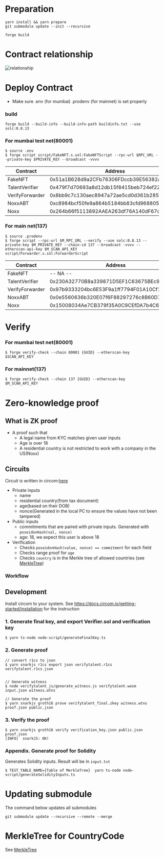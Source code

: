 # Preparation

```
yarn install && yarn prepare
git submodule update --init --recursive
```

```
forge build
```

# Contract relationship

![relationship](https://user-images.githubusercontent.com/6277118/192703658-1b8a464d-dc10-4822-8784-1dfc3d992a52.png)

# Deploy Contract

- Make sure .env (for mumbai) .prodenv (for mainnet) is set properly

### build

```
forge build --build-info --build-info-path buildinfo.txt --use solc:0.8.13
```

### For mumbai test net(80001)

```
$ source .env
$ forge script script/FakeNFT.s.sol:FakeNFTScript --rpc-url $RPC_URL --private-key $PRIVATE_KEY --broadcast -vvvv
```

| Contract        | Address                                    |
| --------------- | ------------------------------------------ |
| FakeNFT         | 0x51a1B628d9a2CFb76306FDccb39E56382A64482B |
| TalentVerifier  | 0x479f7d70693a8d12db15f8415beb724ef223870f |
| VerifyForwarder | 0x8bb9c7c130aec8947a72ae5cd0d361b285a7b8c1 |
| NoxxABT         | 0xc8984bcf50fe9a864b5184bb83cfd968805067b7 |
| Noxx            | 0x264b66f5113892AAEA263df76A140dF67c0f7554 |

### For main net(137)

```
$ source .prodenv
$ forge script --rpc-url $M_RPC_URL --verify --use solc:0.8.13 --private-key $M_PRIVATE_KEY --chain-id 137 --broadcast -vvvv --etherscan-api-key $M_SCAN_API_KEY script/Forwarder.s.sol:ForwarderScript
```

| Contract        | Address                                    |
| --------------- | ------------------------------------------ |
| FakeNFT         | -- NA --                                   |
| TalentVerifier  | 0x230A32770B8a339871D5EF1C63675BEc9e5D3404 |
| VerifyForwarder | 0x97b9333204bc6E53F9a1ff7794F01A10Cf1cdF52 |
| NoxxABT         | 0x0e5560636b320E07f6F88297276c8B60D7B31cFf |
| Noxx            | 0x15008034Ae7CB379f35A0C9CEfDA7b4C612c191c |

# Verify

### For mumbai test net(80001)

```
$ forge verify-check --chain 80001 {GUID} --etherscan-key $SCAN_API_KEY
```

### For mainnet(137)

```
$ forge verify-check --chain 137 {GUID} --etherscan-key $M_SCAN_API_KEY
```

# Zero-knowledge proof

## What is ZK proof

- A proof such that
  - A legal name from KYC matches given user inputs
  - Age is over 18
  - A residential country is not restricted to work with a company in the US(Noxx)

## Circuits

Circuit is written in circom:[here](https://github.com/knot-inc/noxx-contract/blob/main/circuit/verifytalent.circom)

- Private inputs
  - name
  - residential country(from tax document)
  - age(based on their DOB)
  - nonce(Generated in the local PC to ensure the values have not been tampered)
- Public inputs
  - commitments that are paired with private inputs. Generated with `poseidonHash(val, nonce)`
  - age: 18, we expect this user is above 18
- Verification
  - Checks `poseidonHash(value, nonce) == commitment` for each field
  - Checks range proof for `age`
  - Checks `country` is in the Merkle tree of allowed countries (see [MerkleTree](https://github.com/knot-inc/noxx-contract/blob/main/CountryCodeMerkleTree.md))

### Workflow

## Development

Install circom to your system. See https://docs.circom.io/getting-started/installation for the instruction

### 1. Generate final key, and export Verifier.sol and verification key

```
$ yarn ts-node node-script/generateFinalKey.ts
```

### 2. Generate proof

```
// convert r1cs to json
$ yarn snarkjs r1cs export json verifytalent.r1cs verifytalent.r1cs.json


// Generate witness
$ node verifytalent_js/generate_witness.js verifytalent.wasm input.json witness.wtns

// Generate the proof
$ yarn snarkjs groth16 prove verifytalent_final.zkey witness.wtns proof.json public.json
```

### 3. Verify the proof

```
$ yarn snarkjs groth16 verify verification_key.json public.json proof.json
[INFO]  snarkJS: OK!
```

### Appendix. Generate proof for Solidity

Generates Solidity inputs. Result will be in `input.txt`

```
$ TEST_TABLE_NAME={Table of MerkleTree}  yarn ts-node node-script/generateSolidityInputs.ts
```

# Updating submodule

The command below updates all submodules

```
git submodule update --recursive --remote --merge
```

# MerkleTree for CountryCode

See [MerkleTree](./CountryCodeMerkleTree.md)
